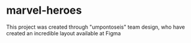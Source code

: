 # marvel-heroes
This project was created through "umpontoseis" team design, who have created an incredible layout available at Figma
